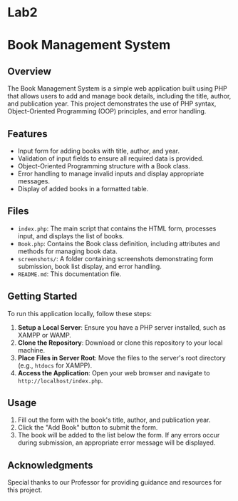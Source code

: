 # Lab2
# Book Management System

## Overview
The Book Management System is a simple web application built using PHP that allows users to add and manage book details, including the title, author, and publication year. This project demonstrates the use of PHP syntax, Object-Oriented Programming (OOP) principles, and error handling.

## Features
- Input form for adding books with title, author, and year.
- Validation of input fields to ensure all required data is provided.
- Object-Oriented Programming structure with a Book class.
- Error handling to manage invalid inputs and display appropriate messages.
- Display of added books in a formatted table.

## Files
- `index.php`: The main script that contains the HTML form, processes input, and displays the list of books.
- `Book.php`: Contains the Book class definition, including attributes and methods for managing book data.
- `screenshots/`: A folder containing screenshots demonstrating form submission, book list display, and error handling.
- `README.md`: This documentation file.

## Getting Started
To run this application locally, follow these steps:

1. **Setup a Local Server**: Ensure you have a PHP server installed, such as XAMPP or WAMP.
2. **Clone the Repository**: Download or clone this repository to your local machine.
3. **Place Files in Server Root**: Move the files to the server's root directory (e.g., `htdocs` for XAMPP).
4. **Access the Application**: Open your web browser and navigate to `http://localhost/index.php`.

## Usage
1. Fill out the form with the book's title, author, and publication year.
2. Click the "Add Book" button to submit the form.
3. The book will be added to the list below the form. If any errors occur during submission, an appropriate error message will be displayed.


## Acknowledgments
Special thanks to our Professor for providing guidance and resources for this project.
